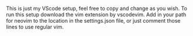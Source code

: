 This is just my VScode setup, feel free to copy and change as you wish. To run this setup download the vim extension by vscodevim. Add in your path for neovim to the location in the settings.json file, or just comment those lines to use regular vim.
